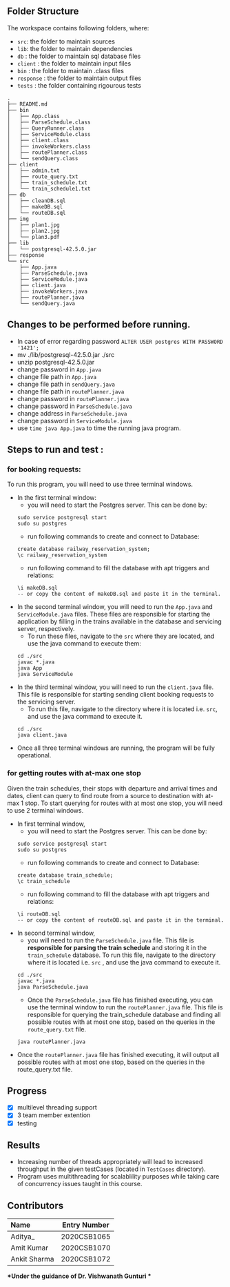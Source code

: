 ## Folder Structure

The workspace contains following folders, where:

- `src`: the folder to maintain sources
- `lib`: the folder to maintain dependencies
- `db` : the folder to maintain sql database files
- `client` : the folder to maintain input files 
- `bin` : the folder to maintain .class files
- `response` : the folder to maintain output files 
- `tests` : the folder containing rigourous tests
```
.
├── README.md
├── bin
│   ├── App.class
│   ├── ParseSchedule.class
│   ├── QueryRunner.class
│   ├── ServiceModule.class
│   ├── client.class
│   ├── invokeWorkers.class
│   ├── routePlanner.class
│   └── sendQuery.class
├── client
│   ├── admin.txt
│   ├── route_query.txt
│   ├── train_schedule.txt
│   └── train_schedule1.txt
├── db
│   ├── cleanDB.sql
│   ├── makeDB.sql
│   └── routeDB.sql
├── img
│   ├── plan1.jpg
│   ├── plan2.jpg
│   └── plan3.pdf
├── lib
│   └── postgresql-42.5.0.jar
├── response
└── src
    ├── App.java
    ├── ParseSchedule.java
    ├── ServiceModule.java
    ├── client.java
    ├── invokeWorkers.java
    ├── routePlanner.java
    └── sendQuery.java
```

## Changes to be performed before running.
- In case of error regarding password ```ALTER USER postgres WITH PASSWORD '1421';```
- mv ./lib/postgresql-42.5.0.jar ./src
- unzip postgresql-42.5.0.jar
- change password in ```App.java```
- change file path in ```App.java```
- change file path in ```sendQuery.java```
- change file path in ```routePlanner.java```
- change password in ```routePlanner.java```
- change password in ```ParseSchedule.java```
- change address in ```ParseSchedule.java```
- change password in ```ServiceModule.java```
- use ```time java App.java``` to time the running java program.

## Steps to run and test :
### for booking requests:
To run this program, you will need to use three terminal windows.

- In the first terminal window:
  - you will need to start the Postgres server. This can be done by:
  ```
  sudo service postgresql start         
  sudo su postgres
  ```
  - run following commands to create and connect to Database:
  ```
  create database railway_reservation_system;
  \c railway_reservation_system
  ```
  - run following command to fill the database with apt triggers and relations:
  ```
  \i makeDB.sql
  -- or copy the content of makeDB.sql and paste it in the terminal.
  ```
- In the second terminal window, you will need to run the `App.java` and `ServiceModule.java` files. These files are responsible for starting the application by filling in the trains available in the database and servicing server, respectively.
  - To run these files, navigate to the `src` where they are located, and use the java command to execute them:
  ```
  cd ./src
  javac *.java  
  java App
  java ServiceModule
  ```
- In the third terminal window, you will need to run the `client.java` file. This file is responsible for starting sending client booking requests to the servicing server. 
  - To run this file, navigate to the directory where it is located i.e. `src`, and use the java command to execute it.
  ```
  cd ./src
  java client.java
  ```
- Once all three terminal windows are running, the program will be fully operational.

### for getting routes with at-max one stop
Given the train schedules, their stops with departure and arrival times and dates, client can query to find route from a source to destination with at-max 1 stop. 
To start querying for routes with at most one stop, you will need to use 2 terminal windows.
- In first terminal window, 
  - you will need to start the Postgres server. This can be done by:
  ```
  sudo service postgresql start         
  sudo su postgres
  ```
  - run following commands to create and connect to Database:
  ```
  create database train_schedule;
  \c train_schedule
  ```
  - run following command to fill the database with apt triggers and relations:
  ```
  \i routeDB.sql
  -- or copy the content of routeDB.sql and paste it in the terminal.
  ```
- In second terminal window,
  - you will need to run the `ParseSchedule.java` file. This file is **responsible for parsing the train schedule** and storing it in the `train_schedule` database. To run this file, navigate to the directory where it is located i.e. `src` , and use the java command to execute it.
  ```
  cd ./src
  javac *.java
  java ParseSchedule.java
  ```
  - Once the `ParseSchedule.java` file has finished executing, you can use the terminal window to run the `routePlanner.java` file. This file is responsible for querying the train_schedule database and finding all possible routes with at most one stop, based on the queries in the `route_query.txt` file.
  ```
  java routePlanner.java
  ```
- Once the `routePlanner.java` file has finished executing, it will output all possible routes with at most one stop, based on the queries in the route_query.txt file.

## Progress 
- [x] multilevel threading support
- [x] 3 team member extention
- [x] testing

## Results
- Increasing number of threads appropriately will lead to increased throughput in the given testCases (located in `TestCases` directory).
- Program uses multithreading for scalablility purposes while taking care of concurrency issues taught in this course.

## Contributors  
| **Name**      | **Entry Number** | 
| :---        |    :----:   |  
| Aditya_      | 2020CSB1065      | 
| Amit Kumar   | 2020CSB1070        | 
| Ankit Sharma      | 2020CSB1072       |


<b>*Under the guidance of Dr. Vishwanath Gunturi *</b>



